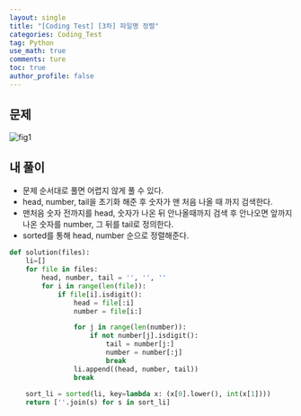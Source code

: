 ```yaml
---
layout: single
title: "[Coding Test] [3차] 파일명 정렬"
categories: Coding_Test
tag: Python
use_math: true
comments: ture
toc: true
author_profile: false
---
```


## 문제 
![fig1]({{site.url}}/images/코테/파일명정렬.png)

## 내 풀이
* 문제 순서대로 풀면 어렵지 않게 풀 수 있다.
* head, number, tail을 초기화 해준 후 숫자가 맨 처음 나올 때 까지 검색한다.
* 맨처음 숫자 전까지를 head, 숫자가 나온 뒤 안나올때까지 검색 후 안나오면 앞까지 나온 숫자를 number, 그 뒤를 tail로 정의한다.
* sorted를 통해 head, number 순으로 정렬해준다.

```python
def solution(files):
    li=[]
    for file in files:
        head, number, tail = '', '', ''
        for i in range(len(file)):
            if file[i].isdigit():
                head = file[:i]
                number = file[i:]

                for j in range(len(number)):
                    if not number[j].isdigit():
                        tail = number[j:]
                        number = number[:j]
                        break
                li.append((head, number, tail))
                break
                
    sort_li = sorted(li, key=lambda x: (x[0].lower(), int(x[1])))
    return [''.join(s) for s in sort_li]
```